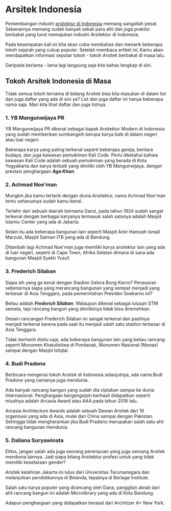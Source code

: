 # Arsitek Indonesia 
Perkembangan industri [arsitektur di Indonesia](http://www.una.co.id/idn.html) memang sangatlah pesat. Sebenarnya memang sudah banyak sekali para ahli dan juga praktisi berbakat yang turut memajukan industri Arsitektur di Indonesia. 

Pada kesempatan kali ini kita akan coba membahas dan menarik beberapa tokoh sejarah yang cukup populer. Setelah membaca artikel ini, Kamu akan mendapatkan informasi seputar tokoh - tokoh Arsitek berbakat di masa lalu. 

Daripada berlama - lama lagi langsung saja kita bahas lengkap di sini.

## Tokoh Arsitek Indonesia di Masa
Tidak semua tokoh ternama di bidang Arsitek bisa kita masukan di dalam list dan juga daftar yang ada di sini ya? List dan juga daftar ini hanya beberapa nama saja. Mari kita lihat daftar dan juga listnya. 

### 1. YB Mangunwijaya PR
YB Mangunwijaya PR dikenal sebagai bapak Arsitektur Modern di Indonesia yang sudah memberikan sumbangsih berupa karya baik di dalam negeri atau luar negeri.

Beberapa karya yang paling terkenal seperti beberapa gereja, bentara budaya, dan juga kawasan pemukiman Kali Code. Perlu diketahui bahwa kawasan Kali Code adalah sebuah pemukiman yang berada di Kota Yogyakarta dan karya terbaik yang dimiliki oleh YB Mangunwijaya, dengan prestasi penghargaan ***Aga Khan***.
### 2. Achmad Noe'man
Mungkin jika kamu tertarik dengan dunia Arsitektur, nama Achmad Noe'man tentu seharusnya sudah kamu kenal.

Terlahir dari sebuah daerah bernama Garut, pada tahun 1924 sudah sangat terkenal dengan berbagai karyanya termasuk salah satunya adalah Masjid Islamic Center yang ada di Jakarta.

Selain itu ada beberapa bangunan lain seperti Masjid Amir Hamzah Ismail Marzuki, Masjid Salman ITB yang ada di Bandung. 

Ditambah lagi Achmad Noe'man juga memiliki karya arsitektur lain yang ada di luar negeri, seperti di Cape Town, Afrika Selatan dimana di sana ada bangunan Masjid Syekh Yusuf.

### 3. Frederich Silaban
Siapa sih yang ga kenal dengan Stadion Gelora Bung Karno? Penasaran sebenarnya siapa yang merancang bangunan yang sempat menjadi yang terbesar di Asia Tenggara, pada pemerintahan Presiden Soekarno ini?

Beliau adalah ***Frederich Silaban***. Walaupun dikenal sebagai lulusan STM semata, tapi rancang bangun yang dimilikinya tidak bisa diremehkan.

Desain rancangan Frederich Silaban ini sangat terkenal dan pastinya menjadi terkenal karena pada saat itu menjadi salah satu stadion terbesar di Asia Tenggara.

Tidak berhenti disitu saja, ada beberapa bangunan lain yang beliau rancang seperti Monumen Khatulistiwa di Pontianak, Monumen Nasional (Monas) sampai dengan Masjid Istiqlal. 

### 4. Budi Pradono
Berbicara mengenai tokoh Arsitek di Indonesia selanjutnya, ada nama Budi Pradono yang namanya juga mendunia.

Ada banyak rancang bangun yang sudah dia ciptakan sampai ke dunia Internasional. Penghargaan bergengsipin berhasil didapatkan seperti misalnya adalah Arcasia Award atau AAA pada tahun 2016 lalu.

Arcasia Architecture Awards adalah sebuah Dewan Arsitek dari 19 organisasi yang ada di Asia, mulai dari China sampai dengan Pakistan. Sehingga tidak mengherankan jika Budi Pradono merupakan salah satu ahli rancang bangunan mendunia.

### 5. Daliana Suryawinata
Eittss, jangan salah ada juga seorang perempuan yang juga seroang Arsitek mendunia lainnya. Jadi siapa bilang Arsitektur profesi untuk yang tidak memiliki kesetaraan gender?

Arsitek kelahiran Jakarta ini lulus dari Universitas Tarumanegara dan melanjutkan pendidikannya di Belanda, tepatnya di Berlage Institute.

Salah satu karya populer yang dirancang oleh Dana, panggilan akrab dari ahli rancang bangun ini adalah Microlibrary yang ada di Kota Bandung. 

Adapun penghargaan yang didapatkan berasal dari Architizer A+ New York. 
